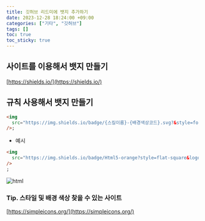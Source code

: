 ```yaml
---
title: 깃허브 리드미에 뱃지 추가하기
date: 2023-12-28 18:24:00 +09:00
categories: ["기타", "깃허브"]
tags: []
toc: true
toc_sticky: true
---
```


## 사이트를 이용해서 뱃지 만들기

[https://shields.io/](https://shields.io/)

## 규칙 사용해서 뱃지 만들기

```html
<img
  src="https://img.shields.io/badge/{스킬이름}-{배경색상코드}.svg?&style=for-the-badge&logo={로고이름}&logoColor={로고색상}"
/>;
```

- 예시

```html
<img
  src="https://img.shields.io/badge/Html5-orange?style=flat-square&logo=html5&logoColor=white"
/>
;
```

![html](https://img.shields.io/badge/Html5-orange?style=flat-square&logo=html5&logoColor=white)

### Tip. 스타일 및 배경 색상 찾을 수 있는 사이트

[https://simpleicons.org/](https://simpleicons.org/)
